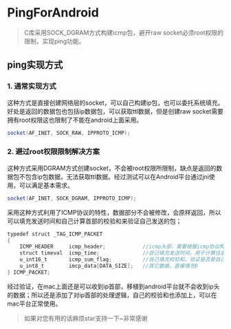 # PingForAndroid
> C库采用SOCK_DGRAM方式构建icmp包，避开raw socket必须root权限的限制，实现ping功能。 

## ping实现方式
### 1. 通常实现方式
这种方式是直接创建网络层的socket，可以自己构建ip包，也可以委托系统填充。好处是返回的数据包也包括ip数据包，可以获取ttl数据，但是创建raw socket需要拥有root权限这也限制了不能在android上面采用。

```java
socket(AF_INET, SOCK_RAW, IPPROTO_ICMP);
```

### 2. 避过root权限限制解决方案
这种方式采用DGRAM方式创建socket，不会被root权限所限制，缺点是返回的数据包不包含ip包数据，无法获取ttl数据。经过测试可以在Android平台通过jni使用，可以满足基本需求。

```java
socket(AF_INET, SOCK_DGRAM, IPPROTO_ICMP);
```
采用这种方式利用了ICMP协议的特性，数据部分不会被修改，会原样返回，所以可以填充发送时间和自己计算首部的校验和来验证自己发送的包；

```java
typedef struct _TAG_ICMP_PACKET
{
    ICMP_HEADER     icmp_header;			//icmp头部，需要根据icmp协议构建
    struct timeval  icmp_time;			    //自己填充发送时间，用于计算往返时间
    u_int16_t       icmp_sum_flag;          //自己填充校验和，验证是否是自己发送的ICMP包
    u_int8_t        imcp_data[DATA_SIZE];   //其它数据，直接填充0
} ICMP_PACKET;
```
经过验证，在mac上面还是可以收到ip首部，移植到android平台就不会收到ip头的数据；所以还是添加了对ip首部的处理逻辑，自己的校验和也添加上，可以在mac平台正常使用。

> 如果对您有用的话麻烦star支持一下~非常感谢